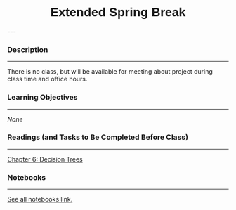 <h1  style="font-family:  Verdana,  Geneva,  sans-serif;  text-align:center">Extended  Spring  Break</h1> 
--- 
 
###  Description 
--- 
 
There  is  no  class,  but  will  be  available  for  meeting  about  project  during  class  time  and  office  hours.   
 
###  Learning  Objectives 
---   
 
*None* 
 
###  Readings  (and  Tasks  to  Be  Completed  Before  Class) 
--- 
 
[Chapter  6:  Decision  Trees](https://www.amazon.com/Hands-Machine-Learning-Scikit-Learn-TensorFlow/) 
 
###  Notebooks 
--- 
[See  all  notebooks  link.](https://rpi.analyticsdojo.com/notebooks/index.html) 

